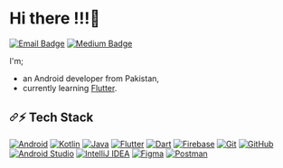 # Hi there !!!👋

<p dir="auto"><a href="mailto:abubakernetelsoft@gmail.com" title="Connect by Email"><img src="https://camo.githubusercontent.com/c50241057d5168fc02980bb4b100ea7e72591fa4b5ddc2216737fd91dafa0340/68747470733a2f2f696d672e736869656c64732e696f2f62616467652f65736164636d727440676d61696c2e636f6d2d6337313631303f7374796c653d666c61742d737175617265266c6f676f3d676d61696c266c6f676f436f6c6f723d7768697465" alt="Email Badge" data-canonical-src="https://img.shields.io/badge/esadcmrt@gmail.com-c71610?style=flat-square&amp;logo=gmail&amp;logoColor=white" style="max-width: 100%;"></a>
<a href="https://medium.com/@abubakernetelsoft" title="Follow on Medium" rel="nofollow"><img src="https://camo.githubusercontent.com/8309f6c5944b03aa5bc221804d6e5dc6e16075b35334669655a90ada0b3a68d2/68747470733a2f2f696d672e736869656c64732e696f2f62616467652f4d7568616d6d656425323045736164253230432543332542366d6572742d3030303030303f7374796c653d666c61742d737175617265266c6f676f3d6d656469756d266c6f676f436f6c6f723d7768697465" alt="Medium Badge" data-canonical-src="https://img.shields.io/badge/Muhammed%20Esad%20C%C3%B6mert-000000?style=flat-square&amp;logo=medium&amp;logoColor=white" style="max-width: 100%;"></a></p>

<p dir="auto">I'm;</p>
<ul dir="auto">
<li>an Android developer from Pakistan,</li>
<li>currently learning <a href="https://flutter.dev/" rel="nofollow">Flutter</a>.</li>
</ul>

<h2 tabindex="-1" dir="auto"><a id="user-content--tech-stack" class="anchor" aria-hidden="true" tabindex="-1" href="#-tech-stack"><svg class="octicon octicon-link" viewBox="0 0 16 16" version="1.1" width="16" height="16" aria-hidden="true"><path d="m7.775 3.275 1.25-1.25a3.5 3.5 0 1 1 4.95 4.95l-2.5 2.5a3.5 3.5 0 0 1-4.95 0 .751.751 0 0 1 .018-1.042.751.751 0 0 1 1.042-.018 1.998 1.998 0 0 0 2.83 0l2.5-2.5a2.002 2.002 0 0 0-2.83-2.83l-1.25 1.25a.751.751 0 0 1-1.042-.018.751.751 0 0 1-.018-1.042Zm-4.69 9.64a1.998 1.998 0 0 0 2.83 0l1.25-1.25a.751.751 0 0 1 1.042.018.751.751 0 0 1 .018 1.042l-1.25 1.25a3.5 3.5 0 1 1-4.95-4.95l2.5-2.5a3.5 3.5 0 0 1 4.95 0 .751.751 0 0 1-.018 1.042.751.751 0 0 1-1.042.018 1.998 1.998 0 0 0-2.83 0l-2.5 2.5a1.998 1.998 0 0 0 0 2.83Z"></path></svg></a>⚡ Tech Stack</h2>

<p dir="auto"><a target="_blank" rel="noopener noreferrer nofollow" href="https://camo.githubusercontent.com/2a3ac58498143971e0d40fd6b0b89075e22a86329c319a912752c6b13b826f66/68747470733a2f2f696d672e736869656c64732e696f2f62616467652f416e64726f69642d3344444338343f7374796c653d666f722d7468652d6261646765267374796c653d666c61742d737175617265266c6f676f3d616e64726f6964266c6f676f436f6c6f723d7768697465"><img src="https://camo.githubusercontent.com/2a3ac58498143971e0d40fd6b0b89075e22a86329c319a912752c6b13b826f66/68747470733a2f2f696d672e736869656c64732e696f2f62616467652f416e64726f69642d3344444338343f7374796c653d666f722d7468652d6261646765267374796c653d666c61742d737175617265266c6f676f3d616e64726f6964266c6f676f436f6c6f723d7768697465" alt="Android" data-canonical-src="https://img.shields.io/badge/Android-3DDC84?style=for-the-badge&amp;style=flat-square&amp;logo=android&amp;logoColor=white" style="max-width: 100%;"></a>
<a target="_blank" rel="noopener noreferrer nofollow" href="https://camo.githubusercontent.com/aa0aeb4fa8bb9830ae0b379c2df7630a6bc23fa055964d52bbf8fddbb4389f00/68747470733a2f2f696d672e736869656c64732e696f2f62616467652f4b6f746c696e2d2532333030393544352e7376673f7374796c653d666f722d7468652d6261646765267374796c653d666c61742d737175617265266c6f676f3d6b6f746c696e266c6f676f436f6c6f723d7768697465"><img src="https://camo.githubusercontent.com/aa0aeb4fa8bb9830ae0b379c2df7630a6bc23fa055964d52bbf8fddbb4389f00/68747470733a2f2f696d672e736869656c64732e696f2f62616467652f4b6f746c696e2d2532333030393544352e7376673f7374796c653d666f722d7468652d6261646765267374796c653d666c61742d737175617265266c6f676f3d6b6f746c696e266c6f676f436f6c6f723d7768697465" alt="Kotlin" data-canonical-src="https://img.shields.io/badge/Kotlin-%230095D5.svg?style=for-the-badge&amp;style=flat-square&amp;logo=kotlin&amp;logoColor=white" style="max-width: 100%;"></a>
<a target="_blank" rel="noopener noreferrer nofollow" href="https://camo.githubusercontent.com/ece4310278ed427dc54401b52a582ca9e7a9740068a0c6b5ece191945f036fe5/68747470733a2f2f696d672e736869656c64732e696f2f62616467652f4a6176612d2532334544384230302e7376673f7374796c653d666f722d7468652d6261646765267374796c653d666c61742d737175617265266c6f676f3d6a617661266c6f676f436f6c6f723d7768697465"><img src="https://camo.githubusercontent.com/ece4310278ed427dc54401b52a582ca9e7a9740068a0c6b5ece191945f036fe5/68747470733a2f2f696d672e736869656c64732e696f2f62616467652f4a6176612d2532334544384230302e7376673f7374796c653d666f722d7468652d6261646765267374796c653d666c61742d737175617265266c6f676f3d6a617661266c6f676f436f6c6f723d7768697465" alt="Java" data-canonical-src="https://img.shields.io/badge/Java-%23ED8B00.svg?style=for-the-badge&amp;style=flat-square&amp;logo=java&amp;logoColor=white" style="max-width: 100%;"></a>
<a target="_blank" rel="noopener noreferrer nofollow" href="https://camo.githubusercontent.com/086a72caa2dd1e023f12e02a2ef0e7f18758212e0b391a4e73353c9145621915/68747470733a2f2f696d672e736869656c64732e696f2f62616467652f466c75747465722d3032353639423f7374796c653d666f722d7468652d6261646765267374796c653d666c61742d737175617265266c6f676f3d666c7574746572266c6f676f436f6c6f723d7768697465"><img src="https://camo.githubusercontent.com/086a72caa2dd1e023f12e02a2ef0e7f18758212e0b391a4e73353c9145621915/68747470733a2f2f696d672e736869656c64732e696f2f62616467652f466c75747465722d3032353639423f7374796c653d666f722d7468652d6261646765267374796c653d666c61742d737175617265266c6f676f3d666c7574746572266c6f676f436f6c6f723d7768697465" alt="Flutter" data-canonical-src="https://img.shields.io/badge/Flutter-02569B?style=for-the-badge&amp;style=flat-square&amp;logo=flutter&amp;logoColor=white" style="max-width: 100%;"></a>
<a target="_blank" rel="noopener noreferrer nofollow" href="https://camo.githubusercontent.com/605aa9facca090b99bc91c75802453441dec80ceaf2448accc0b81a73bb3de14/68747470733a2f2f696d672e736869656c64732e696f2f62616467652f446172742d3031373543323f7374796c653d666f722d7468652d6261646765266c6f676f3d64617274267374796c653d666c61742d737175617265266c6f676f436f6c6f723d7768697465"><img src="https://camo.githubusercontent.com/605aa9facca090b99bc91c75802453441dec80ceaf2448accc0b81a73bb3de14/68747470733a2f2f696d672e736869656c64732e696f2f62616467652f446172742d3031373543323f7374796c653d666f722d7468652d6261646765266c6f676f3d64617274267374796c653d666c61742d737175617265266c6f676f436f6c6f723d7768697465" alt="Dart" data-canonical-src="https://img.shields.io/badge/Dart-0175C2?style=for-the-badge&amp;logo=dart&amp;style=flat-square&amp;logoColor=white" style="max-width: 100%;"></a>
<a target="_blank" rel="noopener noreferrer nofollow" href="https://camo.githubusercontent.com/e2124231218dcf3f020be1e565e25228ad47081577b56c421cecdebb40c12bf9/68747470733a2f2f696d672e736869656c64732e696f2f62616467652f46697265626173652d2532333033394245352e7376673f7374796c653d666f722d7468652d6261646765267374796c653d666c61742d737175617265266c6f676f3d6669726562617365"><img src="https://camo.githubusercontent.com/e2124231218dcf3f020be1e565e25228ad47081577b56c421cecdebb40c12bf9/68747470733a2f2f696d672e736869656c64732e696f2f62616467652f46697265626173652d2532333033394245352e7376673f7374796c653d666f722d7468652d6261646765267374796c653d666c61742d737175617265266c6f676f3d6669726562617365" alt="Firebase" data-canonical-src="https://img.shields.io/badge/Firebase-%23039BE5.svg?style=for-the-badge&amp;style=flat-square&amp;logo=firebase" style="max-width: 100%;"></a>
<a target="_blank" rel="noopener noreferrer nofollow" href="https://camo.githubusercontent.com/987be38bb33c54b4f0113267bd5da6cfe5b9284f66d40cfe13d20590dc7be611/68747470733a2f2f696d672e736869656c64732e696f2f62616467652f4769742d2532334630353033332e7376673f7374796c653d666f722d7468652d6261646765267374796c653d666c61742d737175617265266c6f676f3d676974266c6f676f436f6c6f723d7768697465"><img src="https://camo.githubusercontent.com/987be38bb33c54b4f0113267bd5da6cfe5b9284f66d40cfe13d20590dc7be611/68747470733a2f2f696d672e736869656c64732e696f2f62616467652f4769742d2532334630353033332e7376673f7374796c653d666f722d7468652d6261646765267374796c653d666c61742d737175617265266c6f676f3d676974266c6f676f436f6c6f723d7768697465" alt="Git" data-canonical-src="https://img.shields.io/badge/Git-%23F05033.svg?style=for-the-badge&amp;style=flat-square&amp;logo=git&amp;logoColor=white" style="max-width: 100%;"></a>
<a target="_blank" rel="noopener noreferrer nofollow" href="https://camo.githubusercontent.com/ce11cebaeddd0361d306aebd1e29f740f17431c1222359c13a47dcb0eea2d195/68747470733a2f2f696d672e736869656c64732e696f2f62616467652f4769746875622d2532333132313031312e7376673f7374796c653d666f722d7468652d6261646765267374796c653d666c61742d737175617265266c6f676f3d676974687562266c6f676f436f6c6f723d7768697465"><img src="https://camo.githubusercontent.com/ce11cebaeddd0361d306aebd1e29f740f17431c1222359c13a47dcb0eea2d195/68747470733a2f2f696d672e736869656c64732e696f2f62616467652f4769746875622d2532333132313031312e7376673f7374796c653d666f722d7468652d6261646765267374796c653d666c61742d737175617265266c6f676f3d676974687562266c6f676f436f6c6f723d7768697465" alt="GitHub" data-canonical-src="https://img.shields.io/badge/Github-%23121011.svg?style=for-the-badge&amp;style=flat-square&amp;logo=github&amp;logoColor=white" style="max-width: 100%;"></a>
<a target="_blank" rel="noopener noreferrer nofollow" href="https://camo.githubusercontent.com/c4c3c51cbdf7b72fb893e63b8bf97a582b2c5d8409b79068db0612b329ddcb77/68747470733a2f2f696d672e736869656c64732e696f2f62616467652f416e64726f696425323053747564696f2d3344444338342e7376673f7374796c653d666f722d7468652d6261646765267374796c653d666c61742d737175617265266c6f676f3d616e64726f69642d73747564696f266c6f676f436f6c6f723d7768697465"><img src="https://camo.githubusercontent.com/c4c3c51cbdf7b72fb893e63b8bf97a582b2c5d8409b79068db0612b329ddcb77/68747470733a2f2f696d672e736869656c64732e696f2f62616467652f416e64726f696425323053747564696f2d3344444338342e7376673f7374796c653d666f722d7468652d6261646765267374796c653d666c61742d737175617265266c6f676f3d616e64726f69642d73747564696f266c6f676f436f6c6f723d7768697465" alt="Android Studio" data-canonical-src="https://img.shields.io/badge/Android%20Studio-3DDC84.svg?style=for-the-badge&amp;style=flat-square&amp;logo=android-studio&amp;logoColor=white" style="max-width: 100%;"></a>
<a target="_blank" rel="noopener noreferrer nofollow" href="https://camo.githubusercontent.com/86439a00d6865eadf5589a3ca53a3a084103c70553978eb90eb486115a80b8af/68747470733a2f2f696d672e736869656c64732e696f2f62616467652f496e74656c6c694a253230494445412d3030303030302e7376673f7374796c653d666f722d7468652d6261646765267374796c653d666c61742d737175617265266c6f676f3d696e74656c6c696a2d69646561266c6f676f436f6c6f723d7768697465"><img src="https://camo.githubusercontent.com/86439a00d6865eadf5589a3ca53a3a084103c70553978eb90eb486115a80b8af/68747470733a2f2f696d672e736869656c64732e696f2f62616467652f496e74656c6c694a253230494445412d3030303030302e7376673f7374796c653d666f722d7468652d6261646765267374796c653d666c61742d737175617265266c6f676f3d696e74656c6c696a2d69646561266c6f676f436f6c6f723d7768697465" alt="IntelliJ IDEA" data-canonical-src="https://img.shields.io/badge/IntelliJ%20IDEA-000000.svg?style=for-the-badge&amp;style=flat-square&amp;logo=intellij-idea&amp;logoColor=white" style="max-width: 100%;"></a>
<a target="_blank" rel="noopener noreferrer nofollow" href="https://camo.githubusercontent.com/1fa0f9b27c251a9ae8fe31252eecaa03958ab1de720cfc0c508440f818851d8c/68747470733a2f2f696d672e736869656c64732e696f2f62616467652f4669676d612d4632344531453f7374796c653d666f722d7468652d626164676526267374796c653d666c61742d737175617265266c6f676f3d6669676d61266c6f676f436f6c6f723d7768697465"><img src="https://camo.githubusercontent.com/1fa0f9b27c251a9ae8fe31252eecaa03958ab1de720cfc0c508440f818851d8c/68747470733a2f2f696d672e736869656c64732e696f2f62616467652f4669676d612d4632344531453f7374796c653d666f722d7468652d626164676526267374796c653d666c61742d737175617265266c6f676f3d6669676d61266c6f676f436f6c6f723d7768697465" alt="Figma" data-canonical-src="https://img.shields.io/badge/Figma-F24E1E?style=for-the-badge&amp;&amp;style=flat-square&amp;logo=figma&amp;logoColor=white" style="max-width: 100%;"></a>
<a target="_blank" rel="noopener noreferrer nofollow" href="https://camo.githubusercontent.com/81ee385559e69c5de98aa013b9522f914113ee02a3a767aca91ce0711a4eba5f/68747470733a2f2f696d672e736869656c64732e696f2f62616467652f506f73746d616e2d4546354232353f7374796c653d666f722d7468652d626164676526267374796c653d666c61742d737175617265266c6f676f3d706f73746d616e266c6f676f436f6c6f723d7768697465"><img src="https://camo.githubusercontent.com/81ee385559e69c5de98aa013b9522f914113ee02a3a767aca91ce0711a4eba5f/68747470733a2f2f696d672e736869656c64732e696f2f62616467652f506f73746d616e2d4546354232353f7374796c653d666f722d7468652d626164676526267374796c653d666c61742d737175617265266c6f676f3d706f73746d616e266c6f676f436f6c6f723d7768697465" alt="Postman" data-canonical-src="https://img.shields.io/badge/Postman-EF5B25?style=for-the-badge&amp;&amp;style=flat-square&amp;logo=postman&amp;logoColor=white" style="max-width: 100%;"></a>
</p>
